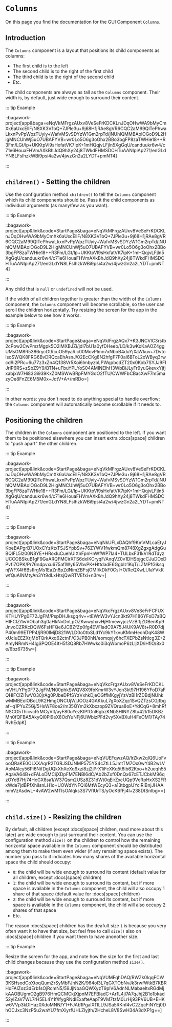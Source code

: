 <script>
	import ViewApp from '$lib/ViewApp.svelte'
</script>

# `Columns`
On this page you find the documentation for the GUI Component `Columns`.



## Introduction
The `Columns` component is a layout that positions its child components as columns:

* The first child is to the left
* The second child is to the right of the first child
* The third child is to the right of the second child
* Etc.

The child components are always as tall as the `Columns` component. Their width is, by default, just wide enough to surround their content.

::: tip Example

::bagawork-project[app&baga=eNqVkMFrgzAUxv8VeSeFrKDCKLnJDqOHwWA9bMyCmXk6aUxcEllF/N8XK3V1bQ+7JPle3u+9j68H1jRAe8gVR6CQC2aM99QlTePhwaLkxnPvPpWpzTUyiy+WafvMSvSDYzW1Gm2rpTd/jNUhlQMMBAolOGoD9L2HigMNCUhWj5uO7UBAFYVB+wr0Lo5O6g3oOhx2BBo3bgFP8zaTWHie18++R3Fm/LGt/lp+UKKtpVl9sHxfatVK7ipK+1mHQqjvLFjln5XgGqU/canduukr6w4/c71e6HouaFHVmAXkBhJdQ9hXy24j8TWkdFHMSDCHTuAANIpiAp271/enGLdYN8LFsIhzkWBi9psi4a2w/4jwzGn2a2LYDT+pmNT4]

:::



## `children()` - Setting the children
Use the configuration method `children()` to tell the `Columns` component which its child components should be. Pass it the child components as individual arguments (as many/few as you want).

::: tip Example

::bagawork-project[app&link&code=StartPage&baga=eNqVkMFrgzAUxv8VeSeFrKDCKLnJDqOHwWA9bMyCmXk6aUxcEllF/N8XK3V1bQ+7JPle3u+9j68H1jRAe8gVR6CQC2aM99QlTePhwaLkxnPvPpWpzTUyiy+WafvMSvSDYzW1Gm2rpTd/jNUhlQMMBAolOGoD9L2HigMNCUhWj5uO7UBAFYVB+wr0Lo5O6g3oOhx2BBo3bgFP8zaTWHie18++R3Fm/LGt/lp+UKKtpVl9sHxfatVK7ipK+1mHQqjvLFjln5XgGqU/canduukr6w4/c71e6HouaFHVmAXkBhJdQ9hXy24j8TWkdFHMSDCHTuAANIpiAp271/enGLdYN8LFsIhzkWBi9psi4a2w/4jwzGn2a2LYDT+pmNT4]

:::

Any child that is `null` or `undefined` will not be used.

If the width of all children together is greater than the width of the `Columns` component, the `Columns` component will become scrollable, so the user can scroll the children horizontally. Try resizing the screen for the app in the example below to see how it works.

::: tip Example

::bagawork-project[app&link&code=StartPage&baga=eNqVklFrgzAQx7+K3JNCVlC3rstb2cPow2CwPmzMgpk5O2lMXBJZi/jdl7bU1a0yfDHeeb/LD/k3wKoKaAOZ4ggUMsGM8R5386rycGtRcuO59yaRic00MovPlmn7xNboB4duYjXaWkuv+7DvtolsoSWQK8FRG6BvDRQcaEhAsnJ/02EcCKg8N2hfgF7F0al6BToL2xWByq3rwcd9i2PRc+6u77z3xZn4Q138Vr5Xoi6lmbyzbLPWqpbcdZT20x0Kob7SYJJ9FIJrlP6RS+zSbZ9Y9/BTN+uFbuYPLYoS04AMINElhH3WbBiJLyFr9yuGkevxYjfjxabjxW7Hi83Gi939KxZ0MSWwBRpFMYGdO2fTU/CWWFbCBacXwF7m5mazyOe8FnZE6M5M0x+JdtV+A+/mRDo=]

:::

In other words: you don't need to do anything special to handle overflow; the `Columns` component will automatically become scrollable if it needs to.




## Positioning the children
The children in the `Columns` component are positioned to the left. If you want them to be positioned elsewhere you can insert extra :docs[space] children to "push apart" the other children.

::: tip Example

::bagawork-project[app&link&code=StartPage&baga=eNqVkMFrgzAUxv8VeSeFrKDCKLnJDqOHwWA9bMyCmXk6aUxcEllF/N8XK3V1bQ+7JPle3u+9j68H1jRAe8gVR6CQC2aM99QlTePhwaLkxnPvPpWpzTUyiy+WafvMSvSDYzW1Gm2rpTd/jNUhlQMMBAolOGoD9L2HigMNCUhWj5uO7UBAFYVB+wr0Lo5O6g3oOhx2BBo3bgFP8zaTWHie18++R3Fm/LGt/lp+UKKtpVl9sHxfatVK7ipK+1mHQqjvLFjln5XgGqU/canduukr6w4/c71e6HouaFHVmAXkBhJdQ9hXy24j8TWkdFHMSDCHTuAANIpiAp271/enGLdYN8LFsIhzkWBi9psi4a2w/4jwzGn2a2LYDT+pmNT4]

:::

::: tip Example

::bagawork-project[app&link&code=StartPage&baga=eNqNkUFLxDAQhf9KmVMLcaEtyJKbeBAPgrB7UOxCYzKtxTSJSYpbSv+76ZYWV1fwkmQm8748XgZgxgAdgGuBQIFL5lz00N8YE+HRoxIuCuehUIXnFpnHnWfWP7Ia4+TULbxF31kVrRdTdyzUCCOBSkuB1gF9GaARQFMCirXTS6dxIKCryqF/AnqVZ0v1DHSbjgcCJuDOxDPvfi7OPK/Pr76n4pvxu675aflWy65VbvPK+HttdadE6Ggblz1KqT/LZMPfGiksqnjWFX4f6BsflrgMs1EaZn6pZdNimZBFsjOMI/kDkF0CsI+O/ReQXwLUIaYVkKwfQuAINMtyAn3Yt9dLxHtsjQwRTVEfxi+n3rw+]

:::

::: tip Example

::bagawork-project[app&link&code=StartPage&baga=eNqVkcFrgzAUxv8VeSeFrFCFUXKTHUYPg0F72JgFM/PspDHJksgq4v++tEWnW3vYJcn3kt97H186YFoD7aBQHIFCIZi1wVObah3g0aHkNvDnLpOZKwwyhxvHjHtmewyjczVzBl1jZDBenKp9JnvoCZRKcDQW6FsHFQe6JCBZfZp0fg4EVFladC9A75J4UK9AV8t+R0D7djP40m99ETPP4/jR90lMjD821W/LD0o0tbSLd1Yc9kY1kvuKMmHeohDqK48WxUcluEEZXrjMbTQrkAxq62ctnF/C3JPB0hN/eomqxjy6hcTXEPbZsNtIcg3Z+2AmyNRmNH4IgSPQOE4ItH5f3Q8Rb7HWwkc0i3qWbmoP6zLljXD/iHfiO/8x0e/6bz6735w=]

:::

::: tip Example

::bagawork-project[app&link&code=StartPage&baga=eNqVkcFrgzAUxv8VeSeFrKDCKLmVHUYPg0F72JgFM/N00phkSWQV8X9fbKmrW3vYJcn3kt97H196YFoD7aFQHIFCIZi1wVO30jrAg0PJbeDPfSYzVxhkDjeOGffMKgyjYzVzBl1rZDBdjNUhkwMMBEolOBoL9K2HmgONCUjWjJOOz4GAKkuL7gXoXZqc1SvQZTzsCGjfbgaf+q1PYuZ5Gj/5HsWF8ce2/m35QYm2kXbxzop9ZVQrua8oE+YdCqG+8mhRfNSCG5ThicvcRrMCyVlt/ayF80uYezKIPfGnl6gbzKNbSHINYZ8tu42k15DKBzMh0fQFBA5AkyQl0Pl9eX8OdYuNFj6UWbizPFd2vy5XvBXuH4FeOM1/TAy74RvhEdpK]

:::

::: tip Example

::bagawork-project[app&link&code=StartPage&baga=eNqVUEFqwzAQ/IrZkw2qIQ6UoFvooQRaKE0OLXXAqrR2TGRJSDJNMP575YS4cZtLL5JmtTM7Ox0wY4B2wLVAoMAlcy56Pi6NifDgUQkXhXeXq9xzi8zj2jPrX1iFcXKq5t6ib62Kxo+h2ueqh55AqaVA64B+dFALoDMCijXDpFM7ENBl6dC/Ab2bZxf0DnQx67cETJCbkM96qzOYeB7Hj74HcGX8sa1/W37Qsm2USz8Z31dWt0qEirZxcUQp9VeRpHxXS2FRxWde7jdBPfXhiIsnLH1o+UOWdYNFQi6MtWEcyQ3+a13tbgpUYclRIBnjJHAAmmVzAsdwL+4vAW2wMTIsOAlqks3S7VflUrTS/yOcK6fFj4l+238DtSnIbg==]

:::






## `child.size()` - Resizing the children
By default, all children (except :docs[space] children, read more about this later) are wide enough to just surround their content. You can use the configuration method `size()` on the children to control how the remaining horizontal space available in the `Columns` component should be distributed among them to make them even wider (if any remaining space exists). The number you pass to it indicates how many shares of the available horizontal space the child should occupy:

* `0`: the child will be wide enough to surround its content (default value for all children, except :docs[space] children)
* `1`: the child will be wide enough to surround its content, but if more space is available in the `Columns` component, the child will also occupy 1 share of that space (default value for :docs[space] children)
* `2`: the child will be wide enough to surround its content, but if more space is available in the `Columns` component, the child will also occupy 2 shares of that space
* Etc.

The reason :docs[space] children has the deafult size `1` is because you very often want it to have that size, but feel free to call `size()` also on :docs[space] children if you want them to have anonother size.



::: tip Example

Resize the screen for the app, and note how the size for the first and last child changes because they use the configuration method `size()`.

::bagawork-project[app&link&code=StartPage&baga=eNqVUMFqhDAQ/RWZk0IqqFCW3KSHsodCoXtoqQumZrSyMbFJhN2K/964ol3L7qGXTObNvJk3rwfWtkB7KBRHoFAIZoz3dErb1sOjRcmN5/59JjNbaGQWXyzT9plV6AdnNLMabaeltxRGdMjkAAOBUgmO2gB976HmQCMCkjXjpnM7EFBladC+Ar1L4jl7A7qJhj2B1o1bkad52ylZaV7WL7rH5EL4Y1f/lfygRNdIExafteAapT9VM7tzM0LrHj93PV6UB+EHKw6VVp3kDlHaz0XdoMNN/Y1+FJAb1PgalX11LL9JSa5RKnf4vC2ZqcFiNYEj0DhOCJxc3NzP5u2waYU7fmXiyrfUHLZlyjth/2HcheL8V8SwH34A3dXP1g==]

:::
